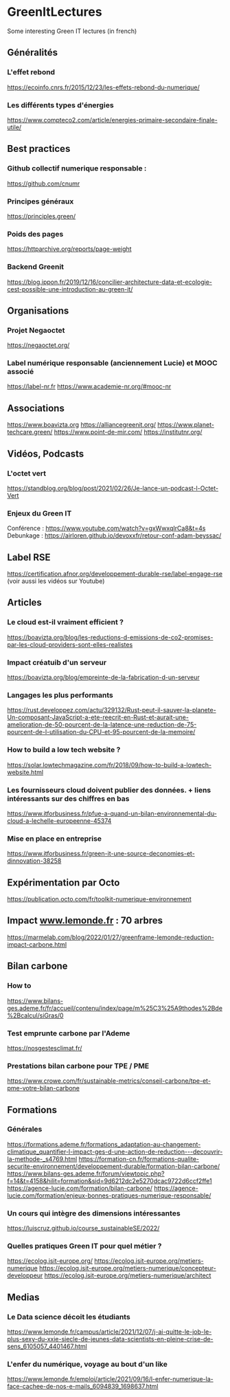 # GreenItLectures
Some interesting Green IT lectures (in french)

## Généralités
### L'effet rebond
https://ecoinfo.cnrs.fr/2015/12/23/les-effets-rebond-du-numerique/

### Les différents types d'énergies
https://www.compteco2.com/article/energies-primaire-secondaire-finale-utile/

## Best practices

### Github collectif numerique responsable :
https://github.com/cnumr

### Principes généraux
https://principles.green/

### Poids des pages
https://httparchive.org/reports/page-weight

### Backend Greenit
https://blog.ippon.fr/2019/12/16/concilier-architecture-data-et-ecologie-cest-possible-une-introduction-au-green-it/

## Organisations
### Projet Negaoctet
https://negaoctet.org/

### Label numérique responsable (anciennement Lucie) et MOOC associé
https://label-nr.fr
https://www.academie-nr.org/#mooc-nr

## Associations
https://www.boavizta.org
https://alliancegreenit.org/
https://www.planet-techcare.green/
https://www.point-de-mir.com/
https://institutnr.org/

## Vidéos, Podcasts

### L'octet vert
https://standblog.org/blog/post/2021/02/26/Je-lance-un-podcast-l-Octet-Vert

### Enjeux du Green IT
Conférence : https://www.youtube.com/watch?v=gxWwxqIrCa8&t=4s
Debunkage : https://airloren.github.io/devoxxfr/retour-conf-adam-beyssac/

## Label RSE
https://certification.afnor.org/developpement-durable-rse/label-engage-rse
(voir aussi les vidéos sur Youtube)

## Articles

### Le cloud est-il vraiment efficient ?
https://boavizta.org/blog/les-reductions-d-emissions-de-co2-promises-par-les-cloud-providers-sont-elles-realistes

### Impact créatuib d'un serveur
https://boavizta.org/blog/empreinte-de-la-fabrication-d-un-serveur

### Langages les plus performants
https://rust.developpez.com/actu/329132/Rust-peut-il-sauver-la-planete-Un-composant-JavaScript-a-ete-reecrit-en-Rust-et-aurait-une-amelioration-de-50-pourcent-de-la-latence-une-reduction-de-75-pourcent-de-l-utilisation-du-CPU-et-95-pourcent-de-la-memoire/

### How to build a low tech website ?
https://solar.lowtechmagazine.com/fr/2018/09/how-to-build-a-lowtech-website.html

### Les fournisseurs cloud doivent publier des données. + liens intéressants sur des chiffres en bas
https://www.itforbusiness.fr/pfue-a-quand-un-bilan-environnemental-du-cloud-a-lechelle-europeenne-45374

### Mise en place en entreprise
https://www.itforbusiness.fr/green-it-une-source-deconomies-et-dinnovation-38258

## Expérimentation par Octo
https://publication.octo.com/fr/toolkit-numerique-environnement

## Impact www.lemonde.fr : 70 arbres
https://marmelab.com/blog/2022/01/27/greenframe-lemonde-reduction-impact-carbone.html

## Bilan carbone
### How to
https://www.bilans-ges.ademe.fr/fr/accueil/contenu/index/page/m%25C3%25A9thodes%2Bde%2Bcalcul/siGras/0

### Test emprunte carbone par l'Ademe
https://nosgestesclimat.fr/

### Prestations bilan carbone pour TPE / PME
https://www.crowe.com/fr/sustainable-metrics/conseil-carbone/tpe-et-pme-votre-bilan-carbone

## Formations

### Générales
https://formations.ademe.fr/formations_adaptation-au-changement-climatique_quantifier-l-impact-ges-d-une-action-de-reduction---decouvrir-la-methode-_s4769.html
https://formation-cn.fr/formations-qualite-securite-environnement/developpement-durable/formation-bilan-carbone/
https://www.bilans-ges.ademe.fr/forum/viewtopic.php?f=14&t=4158&hilit=formation&sid=9d6212dc2e5270dcac9722d6ccf2ffe1
https://agence-lucie.com/formation/bilan-carbone/
https://agence-lucie.com/formation/enjeux-bonnes-pratiques-numerique-responsable/

### Un cours qui intègre des dimensions intéressantes
https://luiscruz.github.io/course_sustainableSE/2022/


### Quelles pratiques Green IT pour quel métier ?
https://ecolog.isit-europe.org/
https://ecolog.isit-europe.org/metiers-numerique
https://ecolog.isit-europe.org/metiers-numerique/concepteur-developpeur
https://ecolog.isit-europe.org/metiers-numerique/architect

## Medias
### Le Data science décoit les étudiants
https://www.lemonde.fr/campus/article/2021/12/07/j-ai-quitte-le-job-le-plus-sexy-du-xxie-siecle-de-jeunes-data-scientists-en-pleine-crise-de-sens_6105057_4401467.html

### L'enfer du numérique, voyage au bout d'un like
https://www.lemonde.fr/emploi/article/2021/09/16/l-enfer-numerique-la-face-cachee-de-nos-e-mails_6094839_1698637.html

